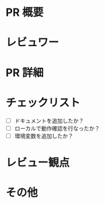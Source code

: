 <!-- PR にReviewers・Assignees・Developmentの紐付けを行ってください。 -->

# PR 概要

<!-- PR の概要を一言で記述する。 -->

# レビュワー

<!-- @${github_username} を入力して、1人以上のレビュワーをメンションする。 -->

# PR 詳細

<!-- どのような変更を加えてたか、なぜそのような変更を加えたかなどを記述する。 -->

# チェックリスト
- [ ] ドキュメントを追加したか？
- [ ] ローカルで動作確認を行なったか？
- [ ] 環境変数を追加したか？

<!-- 行ったものにxを追加し、チェックを加える。 -->
<!-- 必ずしも全てを行う必要はない。 -->

# レビュー観点
<!-- リスト形式でレビュー観点を列挙する -->

# その他

<!-- 動作確認の証跡のURLやスクリーンショット、その他参考情報などを記述する。-->
